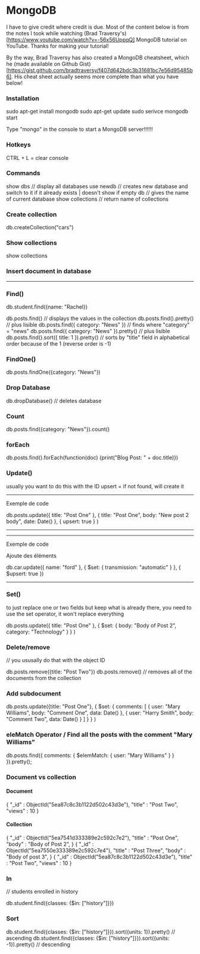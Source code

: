 # MongoDB

I have to give credit where credit is due. Most of the content below is from the notes I took while watching (Brad Traversy's)[https://www.youtube.com/watch?v=-56x56UppqQ] MongoDB tutorial on YouTube. Thanks for making your tutorial!

By the way, Brad Traversy has also created a MongoDB cheatsheet, which he (made available on Github Gist)[https://gist.github.com/bradtraversy/f407d642bdc3b31681bc7e56d95485b6]. His cheat sheet actually seems more complete than what you have below!

### Installation

sudo apt-get install mongodb
sudo apt-get update
sudo serivce mongodb start

Type "mongo" in the console to start a MongoDB server!!!!!!

### Hotkeys

CTRL + L = clear console

### Commands

show dbs // display all databases
use newdb // creates new database and switch to it if it already exists | doesn't show if empty
db // gives the name of current database
show collections // return name of collections

### Create collection

db.createCollection("cars")

### Show collections

show collections

### Insert document in database

***

### Find()

db.student.find({name: "Rachel})

db.posts.find() // displays the values in the collection
db.posts.find().pretty() // plus lisible
db.posts.find({ category: "News" }) // finds where "category" = "news"
db.posts.find({ category: "News" }).pretty() // plus lisible
db.posts.find().sort({ title: 1 }).pretty() // sorts by "title" field in alphabetical order because of the 1 (reverse order is -1)

### FindOne()

db.posts.findOne({category: "News"})

### Drop Database

db.dropDatabase() // deletes database

### Count

db.posts.find({category: "News"}).count()

### forEach

db.posts.find().forEach(function(doc) {print("Blog Post: " + doc.title)})

### Update()

usually you want to do this with the ID
upsert = if not found, will create it

***

Exemple de code

db.posts.update({ title: "Post One" },
    {
        title: "Post One",
        body: "New post 2 body",
        date: Date()
    },
    {
        upsert: true
    }
)

***

***

Exemple de code

Ajoute des éléments

db.car.update({
    name: "ford"
},
{ $set:
    {
        transmission: "automatic"
    }
},
{ $upsert: true })

***

### Set()

to just replace one or two fields but keep what is already there, you need to use the set operator, it won't replace everything

db.posts.update({ title: "Post One" },
    {
        $set: {
            body: "Body of Post 2",
            category: "Technology"
        }
    }
)

### Delete/remove

// you ususally do that with the object ID

db.posts.remove({title: "Post Two"})
db.posts.remove() // removes all of the documents from the collection

### Add subdocument

db.posts.update({title: "Post One"},
    {
        $set: {
            comments: [
                {
                    user: "Mary Williams",
                    body: "Comment One",
                    data: Date()
                },
                {
                    user: "Harry Smith",
                    body: "Comment Two",
                    data: Date()
                }
            ]
        }
    }
)

### eleMatch Operator / Find all the posts with the comment "Mary Williams"

db.posts.find({
    comments: {
        $elemMatch: {
            user: "Mary Williams"
        }
    }
}).pretty();

### Document vs collection

#### Document

{
	"_id" : ObjectId("5ea87c8c3b1122d502c43d3e"),
	"title" : "Post Two",
	"views" : 10
}

#### Collection

{
	"_id" : ObjectId("5ea7541d333389e2c592c7e2"),
	"title" : "Post One",
	"body" : "Body of Post 2",
}
{
	"_id" : ObjectId("5ea7550e333389e2c592c7e4"),
	"title" : "Post Three",
	"body" : "Body of post 3",
}
{
	"_id" : ObjectId("5ea87c8c3b1122d502c43d3e"),
	"title" : "Post Two",
	"views" : 10
}

### In

// students enrolled in history

db.student.find({classes: {$in: ["history"]}})

### Sort

db.student.find({classes: {$in: ["history"]}}).sort({units: 1}).pretty() // ascending
db.student.find({classes: {$in: ["history"]}}).sort({units: -1}).pretty() // descending
